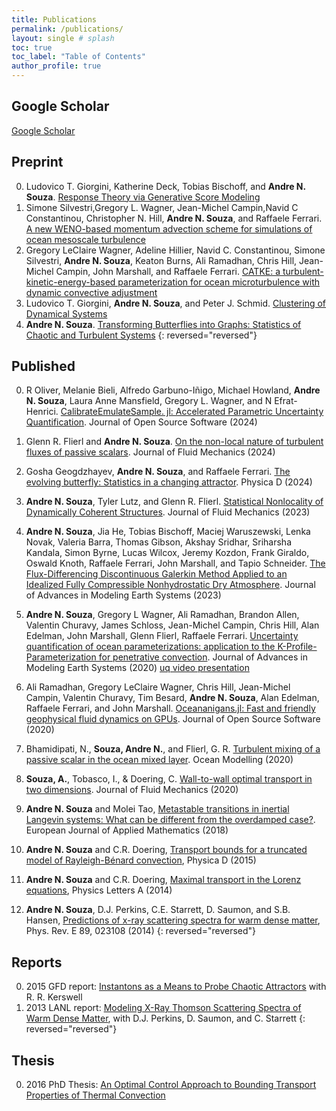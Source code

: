 ```yaml
---
title: Publications
permalink: /publications/
layout: single # splash
toc: true
toc_label: "Table of Contents"
author_profile: true
---
```


## Google Scholar

[Google Scholar](https://scholar.google.com/citations?hl=en&user=FoK_ufEAAAAJ&view_op=list_works&sortby=pubdate)

## Preprint 


0. Ludovico T. Giorgini, Katherine Deck, Tobias Bischoff, and **Andre N. Souza**. [Response Theory via Generative Score Modeling]
0. Simone Silvestri,Gregory L. Wagner, Jean-Michel Campin,Navid C Constantinou, Christopher N. Hill, **Andre N. Souza**, and Raffaele Ferrari. [A new WENO-based momentum advection scheme for simulations of ocean mesoscale turbulence]
0. Gregory LeClaire Wagner, Adeline Hillier, Navid C. Constantinou, Simone Silvestri, **Andre N. Souza**, Keaton Burns, Ali Ramadhan, Chris Hill, Jean-Michel Campin, John Marshall, and Raffaele Ferrari. [CATKE: a turbulent-kinetic-energy-based parameterization for ocean microturbulence with dynamic convective adjustment]
0. Ludovico T. Giorgini, **Andre N. Souza**, and Peter J. Schmid. [Clustering of Dynamical Systems]
0. **Andre N. Souza**. [Transforming Butterflies into Graphs: Statistics of Chaotic and Turbulent Systems]
{: reversed="reversed"}

## Published

0. R Oliver, Melanie Bieli, Alfredo Garbuno-Iñigo, Michael Howland, **Andre N. Souza**, Laura Anne Mansfield, Gregory L. Wagner, and N Efrat-Henrici. [CalibrateEmulateSample. jl: Accelerated Parametric Uncertainty Quantification]. Journal of Open Source Software (2024)

0. Glenn R. Flierl and **Andre N. Souza**.
[On the non-local nature of turbulent fluxes of passive scalars]. Journal of Fluid Mechanics (2024)

0. Gosha Geogdzhayev, **Andre N. Souza**, and Raffaele Ferrari. [The evolving butterfly: Statistics in a changing attractor]. Physica D (2024)

0. **Andre N. Souza**, Tyler Lutz, and Glenn R. Flierl. [Statistical Nonlocality of Dynamically Coherent Structures]. Journal of Fluid Mechanics (2023)

0. **Andre N. Souza**, Jia He, Tobias Bischoff, Maciej Waruszewski, Lenka Novak, Valeria Barra, Thomas Gibson, Akshay Sridhar, Sriharsha Kandala, Simon Byrne, Lucas Wilcox, Jeremy Kozdon, Frank Giraldo, Oswald Knoth, Raffaele Ferrari, John Marshall, and Tapio Schneider. [The Flux-Differencing Discontinuous Galerkin Method Applied to an Idealized Fully Compressible Nonhydrostatic Dry Atmosphere]. Journal of Advances in Modeling Earth Systems (2023)

0.  **Andre N. Souza**, Gregory L Wagner, Ali Ramadhan, Brandon Allen, Valentin Churavy, James Schloss, Jean-Michel Campin, Chris Hill,
    Alan Edelman, John Marshall, Glenn Flierl, Raffaele Ferrari. [Uncertainty quantification of ocean parameterizations: application to the K-Profile-Parameterization for penetrative convection].
    Journal of Advances in Modeling Earth Systems (2020) [uq video presentation]

0. Ali Ramadhan, Gregory LeClaire Wagner, Chris Hill, Jean-Michel Campin, Valentin Churavy, Tim Besard, **Andre N. Souza**, Alan Edelman, Raffaele Ferrari, and John Marshall. [Oceananigans.jl: Fast and friendly geophysical fluid dynamics on GPUs]. Journal of Open Source Software (2020)
0. Bhamidipati, N., **Souza, Andre N.**, and Flierl, G. R. [Turbulent mixing of a passive scalar in the ocean mixed layer]. Ocean Modelling (2020)
0. **Souza, A.**, Tobasco, I., & Doering, C. [Wall-to-wall optimal transport in two dimensions]. Journal of Fluid Mechanics (2020)
0. **Andre N. Souza** and Molei Tao, [Metastable transitions in inertial Langevin systems: What can be different from the overdamped case?]. European Journal of Applied
Mathematics (2018)
0. **Andre N. Souza** and C.R. Doering, [Transport bounds for a truncated model of Rayleigh-Bénard convection], Physica D (2015)
0. **Andre N. Souza** and C.R. Doering, [Maximal transport in the Lorenz equations],
Physics Letters A (2014)
0. **Andre N. Souza**, D.J. Perkins, C.E. Starrett, D. Saumon, and S.B. Hansen, [Predictions of x-ray scattering spectra for warm dense matter], Phys. Rev. E 89,
023108 (2014)
{: reversed="reversed"}

## Reports

0. 2015 GFD report: [Instantons as a Means to Probe Chaotic Attractors] with R. R. Kerswell
0. 2013 LANL report: [Modeling X-Ray Thomson Scattering Spectra of Warm Dense Matter], with D.J. Perkins, D. Saumon, and C. Starrett
{: reversed="reversed"}

## Thesis

0. 2016 PhD Thesis: [An Optimal Control Approach to Bounding Transport Properties of Thermal Convection]

<!-- Youtube -->
[uq video presentation]: https://www.youtube.com/watch?v=PKGFkCg58fE&ab_channel=SIAMMPE

<!-- Unpublished -->
[CATKE: a turbulent-kinetic-energy-based parameterization for ocean microturbulence with dynamic convective adjustment]: https://arxiv.org/abs/2306.13204
[A new WENO-based momentum advection scheme for simulations of ocean mesoscale turbulence]: https://essopenarchive.org/users/703084/articles/688784-a-new-weno-based-momentum-advection-scheme-for-simulations-of-ocean-mesoscale-turbulence
[Response Theory via Generative Score Modeling]: https://arxiv.org/abs/2402.01029
[Clustering of Dynamical Systems]: https://arxiv.org/abs/2308.10864
[Transforming Butterflies into Graphs: Statistics of Chaotic and Turbulent Systems]: https://arxiv.org/abs/2304.03362
[Capturing missing physics in climate model parameterizations using neural differential equations]: https://essopenarchive.org/doi/full/10.1002/essoar.10512533.1

<!-- Published -->
[CalibrateEmulateSample. jl: Accelerated Parametric Uncertainty Quantification]: https://joss.theoj.org/papers/10.21105/joss.06372
[On the non-local nature of turbulent fluxes of passive scalars]: https://www.cambridge.org/core/journals/journal-of-fluid-mechanics/article/on-the-nonlocal-nature-of-turbulent-fluxes-of-passive-scalars/9DDA19AB9E42C5465620E558605F9986#article
[The evolving butterfly: Statistics in a changing attractor]: https://www.sciencedirect.com/science/article/pii/S0167278924000587
[Statistical Nonlocality of Dynamically Coherent Structures]: https://www.cambridge.org/core/journals/journal-of-fluid-mechanics/article/statistical-nonlocality-of-dynamically-coherent-structures/5A7B478E2273BB159E5229EE3E6B9815
[The Flux-Differencing Discontinuous Galerkin Method Applied to an Idealized Fully Compressible Nonhydrostatic Dry Atmosphere]: https://agupubs.onlinelibrary.wiley.com/doi/10.1029/2022MS003527
[Uncertainty quantification of ocean parameterizations: application to the K-Profile-Parameterization for penetrative convection]: https://agupubs.onlinelibrary.wiley.com/doi/full/10.1029/2020MS002108
[Oceananigans.jl: Fast and friendly geophysical fluid dynamics on GPUs]: https://joss.theoj.org/papers/10.21105/joss.02018
[Turbulent mixing of a passive scalar in the ocean mixed layer]: https://www.sciencedirect.com/science/article/abs/pii/S1463500319302665
[Wall-to-wall optimal transport in two dimensions]: https://www.cambridge.org/core/journals/journal-of-fluid-mechanics/article/walltowall-optimal-transport-in-two-dimensions/14BBFC698F9BFFEA72FB463E3CB86B36
[Metastable transitions in inertial Langevin systems: What can be different from the overdamped case?]: https://www.cambridge.org/core/journals/european-journal-of-applied-mathematics/article/metastable-transitions-in-inertial-langevin-systems-what-can-be-different-from-the-overdamped-case/6B0F1CB2386E57DC94418858FD81F554
[Transport bounds for a truncated model of Rayleigh-Bénard convection]: https://www.sciencedirect.com/science/article/abs/pii/S016727891500086X
[Maximal transport in the Lorenz equations]: https://www.sciencedirect.com/science/article/abs/pii/S0375960114012067
[Predictions of x-ray scattering spectra for warm dense matter]: https://journals.aps.org/pre/abstract/10.1103/PhysRevE.89.023108

<!-- Report -->
[Instantons as a Means to Probe Chaotic Attractors]: https://gfd.whoi.edu/wp-content/uploads/sites/18/2018/03/Andre_Souza_x_243644.pdf

[Modeling X-Ray Thomson Scattering Spectra of Warm Dense Matter]: https://www.lanl.gov/org/padwp/adx/computational-physics/summer-workshop/report-archive.php

<!-- Thesis -->
[An Optimal Control Approach to Bounding Transport Properties of Thermal Convection]: https://deepblue.lib.umich.edu/handle/2027.42/133426
